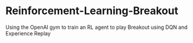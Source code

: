 # Reinforcement-Learning-Breakout
Using the OpenAI gym to train an RL agent to play Breakout using DQN and Experience Replay
